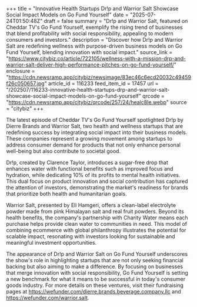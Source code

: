 +++
title = "Innovative Health Startups Dr!p and Warrior Salt Showcase Social Impact Models on Go Fund Yourself"
date = "2025-07-24T01:50:48Z"
draft = false
summary = "Dr!p and Warrior Salt, featured on Cheddar TV's Go Fund Yourself, exemplify the rising trend of businesses that blend profitability with social responsibility, appealing to modern consumers and investors."
description = "Discover how Dr!p and Warrior Salt are redefining wellness with purpose-driven business models on Go Fund Yourself, blending innovation with social impact."
source_link = "https://www.citybiz.co/article/722105/wellness-with-a-mission-drp-and-warrior-salt-deliver-high-performance-pitches-on-go-fund-yourself/"
enclosure = "https://cdn.newsramp.app/citybiz/newsimage/83ec46c6ecd20032c49459f26c050657.jpg"
article_id = 116233
feed_item_id = 17457
url = "/202507/116233-innovative-health-startups-drp-and-warrior-salt-showcase-social-impact-models-on-go-fund-yourself"
qrcode = "https://cdn.newsramp.app/citybiz/qrcode/257/24/healc8Ie.webp"
source = "citybiz"
+++

<p>The latest episode of Cheddar TV's Go Fund Yourself spotlighted Dr!p by Dierre Brands and Warrior Salt, two health and wellness startups that are redefining success by integrating social impact into their business models. These companies represent a growing movement among startups to address consumer demand for products that not only enhance personal well-being but also contribute to societal good.</p><p>Dr!p, created by Clarence Taylor, introduces a sugar-free drop that enhances water with functional benefits such as improved focus and hydration, while dedicating 10% of its profits to mental health initiatives. This dual focus on product innovation and social contribution has captured the attention of investors, demonstrating the market's readiness for brands that prioritize both health and humanitarian goals.</p><p>Warrior Salt, presented by Eli Hamgeri, offers a clean-label electrolyte powder made from pink Himalayan salt and real fruit powders. Beyond its health benefits, the company's partnership with Charity Water means each purchase helps provide clean water to communities in need. This model of combining ecommerce with global philanthropy illustrates the potential for scalable impact, resonating with investors looking for sustainable and meaningful investment opportunities.</p><p>The appearance of Dr!p and Warrior Salt on Go Fund Yourself underscores the show's role in highlighting startups that are not only seeking financial backing but also aiming to make a difference. By focusing on businesses that merge innovation with social responsibility, Go Fund Yourself is setting a new benchmark for what it means to be successful in today's consumer goods industry. For more details on these ventures, visit their fundraising pages at <a href='https://wefunder.com/dierre.brands.beverage.company.llc' rel='nofollow' target='_blank'>https://wefunder.com/dierre.brands.beverage.company.llc</a> and <a href='https://wefunder.com/warrior.salt' rel='nofollow' target='_blank'>https://wefunder.com/warrior.salt</a>.</p>